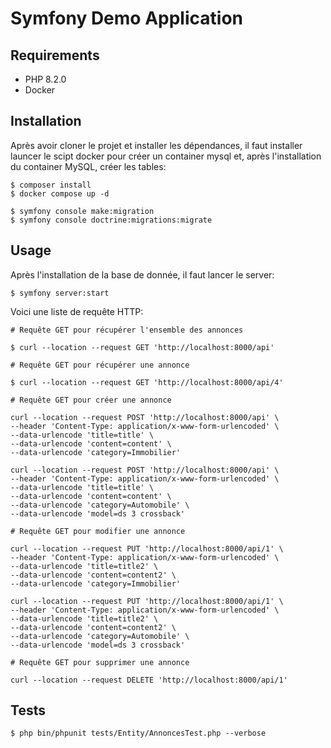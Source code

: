 Symfony Demo Application
========================

Requirements
------------

* PHP 8.2.0
* Docker

Installation
------------

Après avoir cloner le projet et installer les dépendances, il faut installer launcer le scipt docker pour créer un container mysql et, après l'installation du container MySQL, créer les tables:

```
$ composer install
$ docker compose up -d

$ symfony console make:migration
$ symfony console doctrine:migrations:migrate
```

Usage
------------

Après l'installation de la base de donnée, il faut lancer le server:

```
$ symfony server:start
```

Voici une liste de requête HTTP:

```
# Requête GET pour récupérer l'ensemble des annonces

$ curl --location --request GET 'http://localhost:8000/api'

# Requête GET pour récupérer une annonce

$ curl --location --request GET 'http://localhost:8000/api/4'

# Requête GET pour créer une annonce

curl --location --request POST 'http://localhost:8000/api' \
--header 'Content-Type: application/x-www-form-urlencoded' \
--data-urlencode 'title=title' \
--data-urlencode 'content=content' \
--data-urlencode 'category=Immobilier'

curl --location --request POST 'http://localhost:8000/api' \
--header 'Content-Type: application/x-www-form-urlencoded' \
--data-urlencode 'title=title' \
--data-urlencode 'content=content' \
--data-urlencode 'category=Automobile' \
--data-urlencode 'model=ds 3 crossback'

# Requête GET pour modifier une annonce

curl --location --request PUT 'http://localhost:8000/api/1' \
--header 'Content-Type: application/x-www-form-urlencoded' \
--data-urlencode 'title=title2' \
--data-urlencode 'content=content2' \
--data-urlencode 'category=Immobilier'

curl --location --request PUT 'http://localhost:8000/api/1' \
--header 'Content-Type: application/x-www-form-urlencoded' \
--data-urlencode 'title=title2' \
--data-urlencode 'content=content2' \
--data-urlencode 'category=Automobile' \
--data-urlencode 'model=ds 3 crossback'

# Requête GET pour supprimer une annonce

curl --location --request DELETE 'http://localhost:8000/api/1'

```

Tests
------------

```
$ php bin/phpunit tests/Entity/AnnoncesTest.php --verbose
```